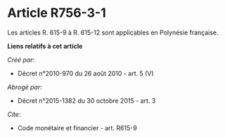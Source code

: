 # Article R756-3-1

Les articles R. 615-9 à R. 615-12 sont applicables en Polynésie française.

**Liens relatifs à cet article**

_Créé par_:

  - Décret n°2010-970 du 26 août 2010 - art. 5 (V)

_Abrogé par_:

  - Décret n°2015-1382 du 30 octobre 2015 - art. 3

_Cite_:

  - Code monétaire et financier - art. R615-9
